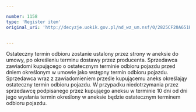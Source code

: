 ```yaml
---

number: 1158
type: 'Register item'
original_uri: 'http://decyzje.uokik.gov.pl/nd_wz_um.nsf/0/2825CF20A651EDEDC125730200324261?OpenDocument'


---
```


Ostateczny termin odbioru zostanie ustalony przez strony w aneksie do umowy, po określeniu terminu dostawy przez producenta. Sprzedawca zawiadomi kupującego o ostatecznym terminie odbioru pojazdu przed dniem określonym w umowie jako wstępny termin odbioru pojazdu. Sprzedawca wraz z zawiadomieniem prześle kupującemu aneks określająy ostateczny termin odbioru pojazdu.  W przypadku niedotrzymania przez sprzedawcę podpisanego przez kupująego aneksu w terminie 10 dni od dni jego wysłania termin określony w aneksie będzie ostatecznym terminem odbioru pojazdu.
